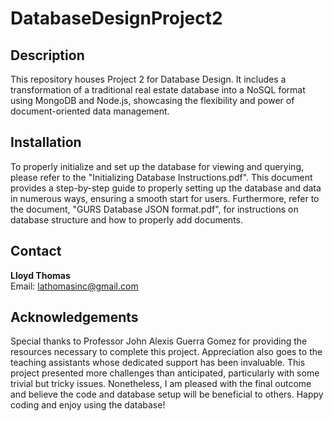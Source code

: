 # DatabaseDesignProject2

## Description
This repository houses Project 2 for Database Design. It includes a transformation of a traditional real estate database into a NoSQL format using MongoDB and Node.js, showcasing the flexibility and power of document-oriented data management.

## Installation 
To properly initialize and set up the database for viewing and querying, please refer to the "Initializing Database Instructions.pdf". This document provides a step-by-step guide to properly setting up the database and data in numerous ways, ensuring a smooth start for users. Furthermore, refer to the document, "GURS Database JSON format.pdf", for instructions on database structure and how to properly add documents. 

## Contact 
**Lloyd Thomas**  
Email: [lathomasinc@gmail.com](mailto:lathomasinc@gmail.com)

## Acknowledgements 
Special thanks to Professor John Alexis Guerra Gomez for providing the resources necessary to complete this project. Appreciation also goes to the teaching assistants whose dedicated support has been invaluable. This project presented more challenges than anticipated, particularly with some trivial but tricky issues. Nonetheless, I am pleased with the final outcome and believe the code and database setup will be beneficial to others. Happy coding and enjoy using the database!
